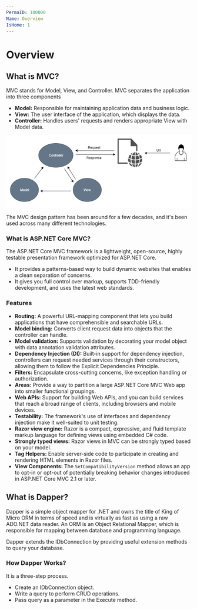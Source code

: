 ```yaml
---
PermaID: 100000
Name: Overview
IsHome: 1
---
```


# Overview

## What is MVC?

MVC stands for Model, View, and Controller. MVC separates the application into three components 

 - **Model:** Responsible for maintaining application data and business logic.
 - **View:** The user interface of the application, which displays the data.
 - **Controller:** Handles users' requests and renders appropriate View with Model data.

<img src="images/overview-1.png">

The MVC design pattern has been around for a few decades, and it's been used across many different technologies. 

### What is ASP.NET Core MVC?

The ASP.NET Core MVC framework is a lightweight, open-source, highly testable presentation framework optimized for ASP.NET Core.

 - It provides a patterns-based way to build dynamic websites that enables a clean separation of concerns. 
 - It gives you full control over markup, supports TDD-friendly development, and uses the latest web standards.

### Features

 - **Routing:** A powerful URL-mapping component that lets you build applications that have comprehensible and searchable URLs.
 - **Model binding:** Converts client request data into objects that the controller can handle. 
 - **Model validation:** Supports validation by decorating your model object with data annotation validation attributes. 
 - **Dependency Injection (DI):** Built-in support for dependency injection, controllers can request needed services through their constructors, allowing them to follow the Explicit Dependencies Principle.
 - **Filters:** Encapsulate cross-cutting concerns, like exception handling or authorization.
 - **Areas:** Provide a way to partition a large ASP.NET Core MVC Web app into smaller functional groupings.
 - **Web APIs:** Support for building Web APIs, and you can build services that reach a broad range of clients, including browsers and mobile devices.
 - **Testability:** The framework's use of interfaces and dependency injection make it well-suited to unit testing.
 - **Razor view engine:** Razor is a compact, expressive, and fluid template markup language for defining views using embedded C# code.
 - **Strongly typed views:** Razor views in MVC can be strongly typed based on your model.
 - **Tag Helpers:** Enable server-side code to participate in creating and rendering HTML elements in Razor files. 
 - **View Components:** The `SetCompatibilityVersion` method allows an app to opt-in or opt-out of potentially breaking behavior changes introduced in ASP.NET Core MVC 2.1 or later.

## What is Dapper?

Dapper is a simple object mapper for .NET and owns the title of King of Micro ORM in terms of speed and is virtually as fast as using a raw ADO.NET data reader. An ORM is an Object Relational Mapper, which is responsible for mapping between database and programming language.

Dapper extends the IDbConnection by providing useful extension methods to query your database.

### How Dapper Works?

It is a three-step process.

 - Create an IDbConnection object.
 - Write a query to perform CRUD operations.
 - Pass query as a parameter in the Execute method.

